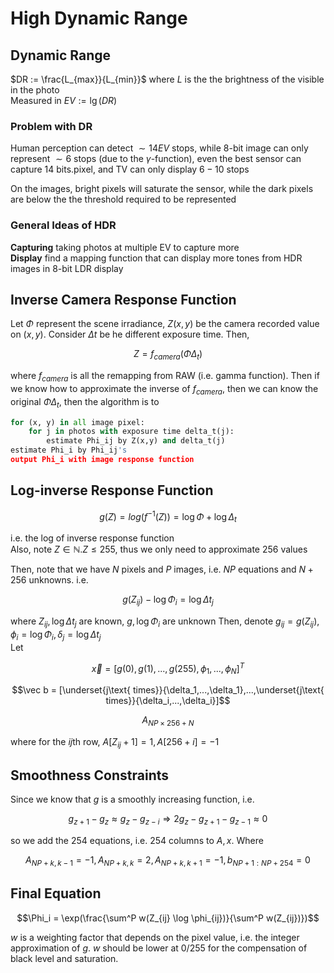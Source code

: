 # High Dynamic Range

## Dynamic Range
$DR := \frac{L_{max}}{L_{min}}$ where $L$ is the the brightness of the visible in the photo  
Measured in $EV := \lg(DR)$

### Problem with DR
Human perception can detect $\sim 14 EV$ stops, while 8-bit image can only represent $\sim 6$ stops (due to the $\gamma$-function), even the best sensor can capture $14$ bits.pixel, and TV can only display $6-10$ stops

On the images, bright pixels will saturate the sensor, while the dark pixels are below the the threshold required to be represented

### General Ideas of HDR
__Capturing__ taking photos at multiple EV to capture more  
__Display__ find a mapping function that can display more tones from HDR images in 8-bit LDR display

## Inverse Camera Response Function

Let $\Phi$ represent the scene irradiance, $Z(x,y)$ be the camera recorded value on $(x,y)$. 
Consider $\Delta t$ be he different exposure time. Then, 

$$Z = f_{camera}(\Phi\Delta_t)$$

where $f_{camera}$ is all the remapping from RAW (i.e. gamma function). 
Then if we know how to approximate the inverse of $f_{camera}$, then we can know the original $\Phi\Delta_t$, then the algorithm is to

```python title="Inverse Camere Response"
for (x, y) in all image pixel:
    for j in photos with exposure time delta_t(j):
        estimate Phi_ij by Z(x,y) and delta_t(j)
estimate Phi_i by Phi_ij's
output Phi_i with image response function
```

## Log-inverse Response Function

$$g(Z) = log(f^{-1}(Z)) = \log\Phi + \log\Delta_t$$

i.e. the log of inverse response function  
Also, note $Z\in \mathbb N. Z \leq 255$, thus we only need to approximate $256$ values

Then, note that we have $N$ pixels and $P$ images, i.e. $NP$ equations and $N + 256$ unknowns. i.e.  

$$g(Z_{ij}) - \log \Phi_i = \log \Delta t_{j}$$ 

where $Z_{ij}, \log\Delta t_j$ are known, $g, \log\Phi_i$ are unknown
Then, denote $g_{ij} = g(Z_{ij}), \phi_i = \log \Phi_i, \delta_j = \log \Delta t_j$  
Let 

$$\vec x = [g(0), g(1), ..., g(255), \phi_1,...,\phi_N]^T$$  

$$\vec b = [\underset{j\text{ times}}{\delta_1,...,\delta_1},...,\underset{j\text{ times}}{\delta_i,...,\delta_i}]$$

$$A_{NP\times 256+N}$$

where for the $ij$th row, $A[Z_{ij}+1] = 1, A[256+i] = -1$

## Smoothness Constraints
Since we know that $g$ is a smoothly increasing function, i.e. 

$$g_{z+1} - g_z \approx g_{z} - g_{z-i}\Rightarrow 2g_z - g_{z+1} - g_{z-1}\approx 0$$ 

so we add the $254$ equations, i.e. $254$ columns to $A, x$. Where

$$A_{NP + k, k-1} = -1, A_{NP+k,k}=2, A_{NP+k, k+1}= -1, b_{NP+1 : NP+254} = 0$$


## Final Equation

$$\Phi_i = \exp(\frac{\sum^P w(Z_{ij} \log \phi_{ij})}{\sum^P w(Z_{ij})})$$

$w$ is a weighting factor that depends on the pixel value, i.e. the integer approximation of $g$. $w$ should be lower at $0/255$ for the compensation of black level and saturation. 
